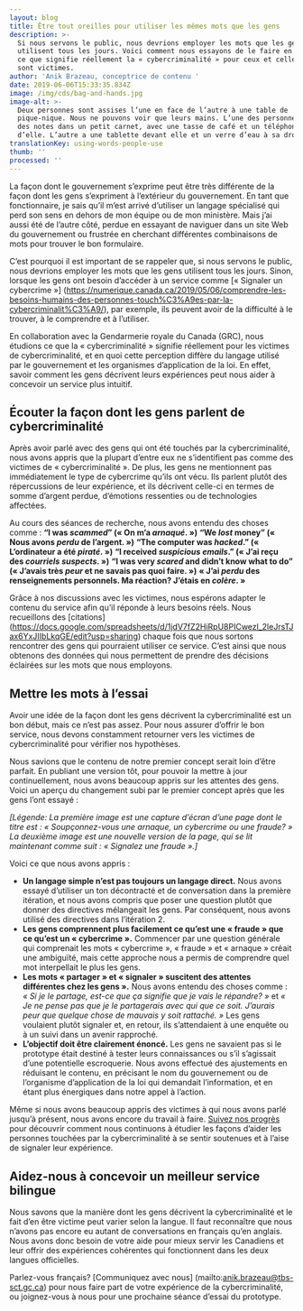 ```yaml
---
layout: blog
title: Être tout oreilles pour utiliser les mêmes mots que les gens
description: >-
  Si nous servons le public, nous devrions employer les mots que les gens
  utilisent tous les jours. Voici comment nous essayons de le faire en étudiant
  ce que signifie réellement la « cybercriminalité » pour ceux et celles qui en
  sont victimes.
author: 'Anik Brazeau, conceptrice de contenu '
date: 2019-06-06T15:33:35.834Z
image: /img/cds/bag-and-hands.jpg
image-alt: >-
  Deux personnes sont assises l’une en face de l’autre à une table de
  pique-nique. Nous ne pouvons voir que leurs mains. L’une des personnes prend
  des notes dans un petit carnet, avec une tasse de café et un téléphone à côté
  d’elle. L’autre a une tablette devant elle et un verre d’eau à sa droite.
translationKey: using-words-people-use
thumb: ''
processed: ''
---
```

La façon dont le gouvernement s’exprime peut être très différente de la façon dont les gens s’expriment à l’extérieur du gouvernement. En tant que fonctionnaire, je sais qu’il m’est arrivé d’utiliser un langage spécialisé qui perd son sens en dehors de mon équipe ou de mon ministère. Mais j’ai aussi été de l’autre côté, perdue en essayant de naviguer dans un site Web du gouvernement ou frustrée en cherchant différentes combinaisons de mots pour trouver le bon formulaire. 

C’est pourquoi il est important de se rappeler que, si nous servons le public, nous devrions employer les mots que les gens utilisent tous les jours. Sinon, lorsque les gens ont besoin d’accéder à un service comme [« Signaler un cybercrime »] (https://numerique.canada.ca/2019/05/06/comprendre-les-besoins-humains-des-personnes-touch%C3%A9es-par-la-cybercriminalit%C3%A9/), par exemple, ils peuvent avoir de la difficulté à le trouver, à le comprendre et à l’utiliser.  

En collaboration avec la Gendarmerie royale du Canada (GRC), nous étudions ce que la « cybercriminalité » signifie réellement pour les victimes de cybercriminalité, et en quoi cette perception diffère du langage utilisé par le gouvernement et les organismes d’application de la loi. En effet, savoir comment les gens décrivent leurs expériences peut nous aider à concevoir un service plus intuitif.

## Écouter la façon dont les gens parlent de cybercriminalité

Après avoir parlé avec des gens qui ont été touchés par la cybercriminalité, nous avons appris que la plupart d’entre eux ne s’identifient pas comme des victimes de « cybercriminalité ». De plus, les gens ne mentionnent pas immédiatement le type de cybercrime qu’ils ont vécu. Ils parlent plutôt des répercussions de leur expérience, et ils décrivent celle-ci en termes de somme d’argent perdue, d’émotions ressenties ou de technologies affectées. 

Au cours des séances de recherche, nous avons entendu des choses comme : 
**“I was *scammed*” (« On m’a *arnaqué*. »)**
**“We *lost* money” (« Nous avons *perdu* de l’argent. »)**
**“The computer was *hacked*.” (« L’ordinateur a été *piraté*. »)**
**“I received *suspicious emails*.” (« J’ai reçu des *courriels suspects*. »)**
**“I was very *scared* and didn’t know what to do” (« J’avais très *peur* et ne savais pas quoi faire. »)**
**« J’ai *perdu* des renseignements personnels. Ma réaction? J’étais en *colère*. »**

Grâce à nos discussions avec les victimes, nous espérons adapter le contenu du service afin qu’il réponde à leurs besoins réels. Nous recueillons des [citations] (https://docs.google.com/spreadsheets/d/1jdV7fZ2HiRpU8PICwezl_2leJrsTJax6YxJIIbLkqGE/edit?usp=sharing) chaque fois que nous sortons rencontrer des gens qui pourraient utiliser ce service. C’est ainsi que nous obtenons des données qui nous permettent de prendre des décisions éclairées sur les mots que nous employons.

## Mettre les mots à l’essai

Avoir une idée de la façon dont les gens décrivent la cybercriminalité est un bon début, mais ce n’est pas assez. Pour nous assurer d’offrir le bon service, nous devons constamment retourner vers les victimes de cybercriminalité pour vérifier nos hypothèses. 

Nous savions que le contenu de notre premier concept serait loin d’être parfait. En publiant une version tôt, pour pouvoir la mettre à jour continuellement, nous avons beaucoup appris sur les attentes des gens. Voici un aperçu du changement subi par le premier concept après que les gens l’ont essayé :


*[Légende: La première image est une capture d’écran d’une page dont le titre est : « Soupçonnez-vous une arnaque, un cybercrime ou une fraude? » La deuxième image est une nouvelle version de la page, qui se lit maintenant comme suit : « Signalez une fraude ».]*

Voici ce que nous avons appris :
* **Un langage simple n’est pas toujours un langage direct.** Nous avons essayé d’utiliser un ton décontracté et de conversation dans la première itération, et nous avons compris que poser une question plutôt que donner des directives mélangeait les gens. Par conséquent, nous avons utilisé des directives dans l’itération 2. 
* **Les gens comprennent plus facilement ce qu’est une « fraude » que ce qu’est un « cybercrime ».** Commencer par une question générale qui comprenait les mots « cybercrime », « fraude » et « arnaque » créait une ambiguïté, mais cette approche nous a permis de comprendre quel mot interpellait le plus les gens.
* **Les mots « partager » et « signaler » suscitent des attentes différentes chez les gens ».** Nous avons entendu des choses comme : *« Si je le partage, est-ce que ça signifie que je vais le répandre? »* et *« Je ne pense pas que je le partagerais avec qui que ce soit. J’aurais peur que quelque chose de mauvais y soit rattaché. »* Les gens voulaient plutôt signaler et, en retour, ils s’attendaient à une enquête ou à un suivi dans un avenir rapproché.
* **L’objectif doit être clairement énoncé.** Les gens ne savaient pas si le prototype était destiné à tester leurs connaissances ou s’il s’agissait d’une potentielle escroquerie. Nous avons effectué des ajustements en réduisant le contenu, en précisant le nom du gouvernement ou de l’organisme d’application de la loi qui demandait l’information, et en étant plus énergiques dans notre appel à l’action.

Même si nous avons beaucoup appris des victimes à qui nous avons parlé jusqu’à présent, nous avons encore du travail à faire. [Suivez nos progrès](https://github.com/cds-snc/report-a-cybercrime) pour découvrir comment nous continuons à étudier les façons d’aider les personnes touchées par la cybercriminalité à se sentir soutenues et à l’aise de signaler leur expérience.

## Aidez-nous à concevoir un meilleur service bilingue

Nous savons que la manière dont les gens décrivent la cybercriminalité et le fait d’en être victime peut varier selon la langue. Il faut reconnaître que nous n’avons pas encore eu autant de conversations en français qu’en anglais. Nous avons donc besoin de votre aide pour mieux servir les Canadiens et leur offrir des expériences cohérentes qui fonctionnent dans les deux langues officielles. 

Parlez-vous français? [Communiquez avec nous] (mailto:anik.brazeau@tbs-sct.gc.ca) pour nous faire part de votre expérience de la cybercriminalité, ou joignez-vous à nous pour une prochaine séance d’essai du prototype.
